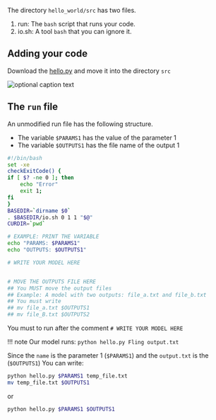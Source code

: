 The directory `hello_world/src` has two files.

1. run: The `bash` script that runs your code.
2. io.sh: A tool `bash` that you can ignore it.


## Adding your code

Download the [hello.py](https://gist.github.com/dfc647d2cca69a8e9e7561aff668e2c3) and move it into the directory `src` 

![optional caption text](../../figures/tutorial/01.png)

## The `run` file

An unmodified run file has the following structure.

- The variable `$PARAMS1` has the value of the parameter 1
- The variable `$OUTPUTS1` has the file name of the output 1 

```bash
#!/bin/bash
set -xe
checkExitCode() {
if [ $? -ne 0 ]; then
    echo "Error"
    exit 1;
fi
}
BASEDIR=`dirname $0`
. $BASEDIR/io.sh 0 1 1 "$@"
CURDIR=`pwd`

# EXAMPLE: PRINT THE VARIABLE
echo "PARAMS: $PARAMS1"
echo "OUTPUTS: $OUTPUTS1"

# WRITE YOUR MODEL HERE


# MOVE THE OUTPUTS FILE HERE
## You MUST move the output files
## Example: A model with two outputs: file_a.txt and file_b.txt
## You must write
## mv file_a.txt $OUTPUTS1
## mv file_B.txt $OUTPUTS2
```

You must to run after the comment `# WRITE YOUR MODEL HERE`

!!! note
    Our model runs:
    `python hello.py Fling output.txt`

Since the `name` is the parameter 1 (`$PARAMS1`) and the `output.txt` is the (`$OUTPUTS1`)
You can write:

```bash
python hello.py $PARAMS1 temp_file.txt
mv temp_file.txt $OUTPUTS1
```

or

```bash
python hello.py $PARAMS1 $OUTPUTS1
```